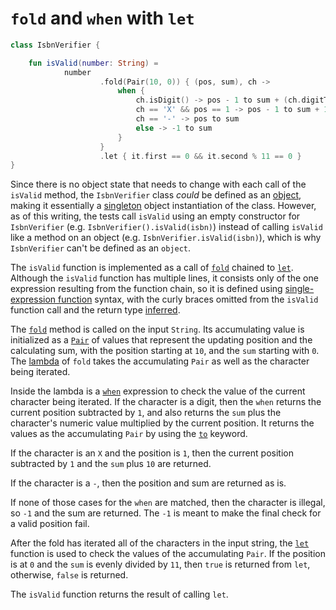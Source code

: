 # `fold` and `when` with `let`

```kotlin
class IsbnVerifier {

    fun isValid(number: String) =
            number
                    .fold(Pair(10, 0)) { (pos, sum), ch ->
                        when {
                            ch.isDigit() -> pos - 1 to sum + (ch.digitToInt() * pos)
                            ch == 'X' && pos == 1 -> pos - 1 to sum + 10
                            ch == '-' -> pos to sum
                            else -> -1 to sum
                        }
                    }
                    .let { it.first == 0 && it.second % 11 == 0 }
}
```

Since there is no object state that needs to change with each call of the `isValid` method, the `IsbnVerifier` class _could_ be defined as an [object][object],
making it essentially a [singleton][singleton] object instantiation of the class.
However, as of this writing, the tests call `isValid` using an empty constructor for `IsbnVerifier` (e.g. `IsbnVerifier().isValid(isbn)`)
instead of calling `isValid` like a method on an object (e.g. `IsbnVerifier.isValid(isbn)`), which is why `IsbnVerifier` can't be defined as an `object`.

The `isValid` function is implemented as a call of [`fold`][fold] chained to [`let`][let].
Although the `isValid` function has multiple lines, it consists only of the one expression resulting from the function chain,
so it is defined using [single-expression function][single-expression-function] syntax,
with the curly braces omitted from the `isValid` function call and the return type [inferred][type-inference].

The [`fold`][fold] method is called on the input `String`.
Its accumulating value is initialized as a [`Pair`][pair] of values that represent the updating position and the calculating sum,
with the position starting at `10`, and the `sum` starting with `0`.
The [lambda][lambda] of `fold` takes the accumulating `Pair` as well as the character being iterated.

Inside the lambda is a [`when`][when] expression to check the value of the current character being iterated.
If the character is a digit, then the `when` returns the current position subtracted by `1`,
and also returns the `sum` plus the character's numeric value multiplied by the current position.
It returns the values as the accumulating `Pair` by using the [`to`][to] keyword.

If the character is an `X` and the position is `1`, then the current position subtracted by `1` and the `sum` plus `10` are returned.

If the character is a `-`, then the position and sum are returned as is.

If none of those cases for the `when` are matched, then the character is illegal, so `-1` and the sum are returned.
The `-1` is meant to make the final check for a valid position fail.

After the fold has iterated all of the characters in the input string, the [`let`][let] function is used to check the values of the
accumulating `Pair`.
If the position is at `0` and the `sum` is evenly divided by `11`, then `true` is returned from `let`, otherwise, `false` is returned.

The `isValid` function returns the result of calling `let`.

[object]: https://kotlinlang.org/docs/object-declarations.html#object-declarations-overview
[singleton]: https://en.wikipedia.org/wiki/Singleton_pattern
[fold]: https://kotlinlang.org/docs/collection-aggregate.html#fold-and-reduce
[when]: https://kotlinlang.org/docs/control-flow.html#when-expression
[let]: https://kotlinlang.org/docs/scope-functions.html#let
[single-expression-function]: https://kotlinlang.org/docs/functions.html#single-expression-functions
[type-inference]: https://kotlinlang.org/spec/type-inference.html
[pair]: https://kotlinlang.org/api/latest/jvm/stdlib/kotlin/-pair/
[to]: https://kotlinlang.org/api/latest/jvm/stdlib/kotlin/to.html
[lambda]: https://kotlinlang.org/docs/lambdas.html#lambda-expressions-and-anonymous-functions
